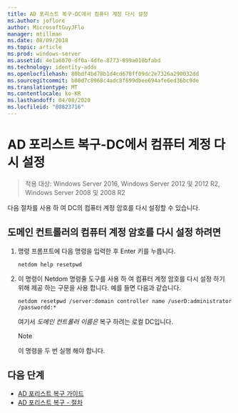 ```yaml
---
title: AD 포리스트 복구-DC에서 컴퓨터 계정 다시 설정
ms.author: joflore
author: MicrosoftGuyJFlo
manager: mtillman
ms.date: 08/09/2018
ms.topic: article
ms.prod: windows-server
ms.assetid: 4e1a6070-df0a-4dfe-8773-899a010bfabd
ms.technology: identity-adds
ms.openlocfilehash: 80bdf4bd78b1d4cd678ff09dc2e7326a290032dd
ms.sourcegitcommit: b00d7c8968c4adc8f699dbee694afe6ed36bc9de
ms.translationtype: MT
ms.contentlocale: ko-KR
ms.lasthandoff: 04/08/2020
ms.locfileid: "80823716"
---
```

# <a name="ad-forest-recovery---resetting-the-computer-account-on-the-dc"></a>AD 포리스트 복구-DC에서 컴퓨터 계정 다시 설정

>적용 대상: Windows Server 2016, Windows Server 2012 및 2012 R2, Windows Server 2008 및 2008 R2

 다음 절차를 사용 하 여 DC의 컴퓨터 계정 암호를 다시 설정할 수 있습니다. 
  
## <a name="to-reset-the-computer-account-password-of-the-domain-controller"></a>도메인 컨트롤러의 컴퓨터 계정 암호를 다시 설정 하려면  

1. 명령 프롬프트에 다음 명령을 입력한 후 Enter 키를 누릅니다.  

   ```
   netdom help resetpwd  
   ```
  
2. 이 명령이 Netdom 명령줄 도구를 사용 하 여 컴퓨터 계정 암호를 다시 설정 하기 위해 제공 하는 구문을 사용 합니다. 예를 들면 다음과 같습니다.  

   ```
   netdom resetpwd /server:domain controller name /userD:administrator /passwordd:*  
   ```  
  
    여기서 *도메인 컨트롤러 이름은* 복구 하려는 로컬 DC입니다. 
  
   > [!NOTE]
   > 이 명령을 두 번 실행 해야 합니다.
  
## <a name="next-steps"></a>다음 단계

- [AD 포리스트 복구 가이드](AD-Forest-Recovery-Guide.md)
- [AD 포리스트 복구 - 절차](AD-Forest-Recovery-Procedures.md)

